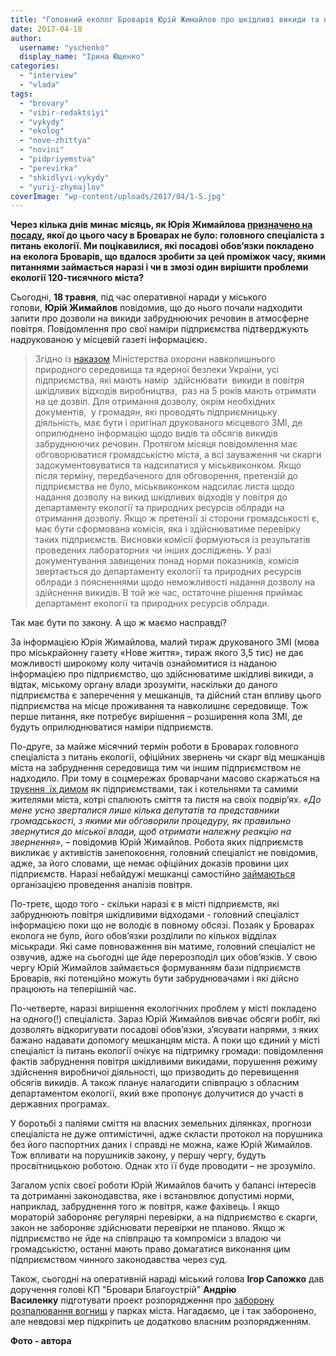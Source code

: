 ```yaml
---
title: "Головний еколог Броварів Юрій Жимайлов про шкідливі викиди та перевірки підприємств"
date: 2017-04-18
author: 
  username: "yschenko"
  display_name: "Ірина Ющенко"
categories: 
  - "interview"
  - "vlada"
tags: 
  - "brovary"
  - "vibir-redaktsiyi"
  - "vykydy"
  - "ekolog"
  - "nove-zhittya"
  - "novini"
  - "pidpriyemstva"
  - "perevirka"
  - "shkidlyvi-vykydy"
  - "yurij-zhymajlov"
coverImage: "wp-content/uploads/2017/04/1-5.jpg"
---
```


**Через кілька днів минає місяць, як Юрія Жимайлова [призначено на посаду](https://mpz.brovary.org/konkurs-na-posadu-golovnogo-ekologa-brovariv-vygrav-yurij-zhymajlov/), якої до цього часу в Броварах не було: головного спеціаліста з питань екології. Ми поцікавилися, які посадові обов‘язки покладено на еколога Броварів, що вдалося зробити за цей проміжок часу, якими питаннями займається наразі і чи в змозі один вирішити проблеми екології 120-тисячного міста?**

Сьогодні, **18 травня**, під час оперативної наради у міського голови, **Юрій Жимайлов** повідомив, що до нього почали надходити запити про дозволи на викиди забруднюючих речовин в атмосферне повітря. Повідомлення про свої наміри підприємства підтверджують надрукованою у місцевій газеті інформацією.

> Згідно із [наказом](https://zakon3.rada.gov.ua/laws/show/z0042-96) Міністерства охорони навколишнього природного середовища та ядерної безпеки України, усі підприємства, які мають намір  здійснювати  викиди в повітря шкідливих відходів виробництва,  раз на 5 років мають отримати на це дозвіл. Для отримання дозволу, окрім необхідних документів,  у громадян, які проводять підприємницьку діяльність, має бути і оригінал друкованого місцевого ЗМІ, де оприлюднено інформацію щодо видів та обсягів викидів забруднюючих речовин. Протягом місяця повідомлення має обговорюватися громадськістю міста, а всі зауваження чи скарги задокументовуватися та надсилатися у міськвиконком. Якщо після терміну, передбаченого для обговорення, претензій до підприємства не було, міськвиконком надсилає листа щодо надання дозволу на викид шкідливих відходів у повітря до департаменту екології та природних ресурсів облради на отримання дозволу. Якщо ж претензії зі сторони громадськості є, має бути сформована комісія, яка і здійснюватиме перевірку таких підприємств. Висновки комісії формуються із результатів проведених лабораторних чи інших досліджень. У разі документування завищених понад норми показників, комісія звертається до департаменту екології та природних ресурсів облради з поясненнями щодо неможливості надання дозволу на здійснення викидів. В той же час, остаточне рішення приймає департамент екології та природних ресурсів облради.

Так має бути по закону. А що ж маємо насправді?

За інформацією Юрія Жимайлова, малий тираж друкованого ЗМІ (мова про міськрайонну газету «Нове життя», тираж якого 3,5 тис) не дає можливості широкому колу читачів ознайомитися із наданою інформацією про підприємство, що здійснюватиме шкідливі викиди, а відтак, міському органу влади зрозуміти, наскільки до даного підприємства є заперечення у мешканців, та дійсний стан впливу цього підприємства на місце проживання та навколишнє середовище. Тож перше питання, яке потребує вирішення – розширення кола ЗМІ, де будуть оприлюднюватися наміри підприємств.

По-друге, за майже місячний термін роботи в Броварах головного спеціаліста з питань екології, офіційних звернень чи скарг від мешканців міста на забруднення середовища тим чи іншим підприємством не надходило. При тому в соцмережах броварчани масово скаржаться на [труєння  їх димом](https://mpz.brovary.org/dymovyj-genotsyd-brovariv-chy-zupynyt-jogo-miska-vlada/) як підприємствами, так і котельнями та самими жителями міста, котрі спалюють сміття та листя на своїх подвір’ях. _«До мене усно зверталися лише кілька депутатів та представники громадськості, з якими ми обговорили процедуру, як правильно звернутися до міської влади, щоб отримати належну реакцію на звернення»_, – повідомив Юрій Жимайлов. Робота яких підприємств викликає у активістів занепокоєння, головний спеціаліст не повідомив, адже, за його словами, ще немає офіційних доказів провини цих підприємств. Наразі небайдужі мешканці самостійно [займаються](https://mpz.brovary.org/brovaram-perehopylo-duh-vidbulasya-persha-zustrich-ta-zbir-pidpysiv-shhodo-stanu-povitrya-foto/) організацією проведення аналізів повітря.

По-третє, щодо того - скільки наразі є в місті підприємств, які забруднюють повітря шкідливими відходами - головний спеціаліст інформацією поки що не володіє в повному обсязі. Позаяк у Броварах еколога не було, його обов’язки розділили по кількох відділах міськради. Які саме повноваження він матиме, головний спеціаліст не озвучив, адже на сьогодні ще йде перерозподіл цих обов’язків. У свою чергу Юрій Жимайлов займається формуванням бази підприємств Броварів, які потенційно можуть бути забруднювачами і які дійсно працюють на теперішній час.

По-четверте, наразі вирішення екологічних проблем у місті покладено на одного(!) спеціаліста. Зараз Юрій Жимайлов вивчає обсяги робіт, які дозволять відкоригувати посадові обов’язки, з’ясувати напрями, з яких бажано надавати допомогу мешканцям міста. А поки що єдиний у місті спеціаліст із питань екології очікує на підтримку громади: повідомлення фактів забруднення повітря шкідливими викидами, порушення режиму здійснення виробничої діяльності, що призводить до перевищення обсягів викидів. А також планує налагодити співпрацю з обласним департаментом екології, який вже пропонує долучитися до участі в державних програмах.

У боротьбі з паліями сміття на власних земельних ділянках, прогнози спеціаліста не дуже оптимістичні, адже скласти протокол на порушника без його паспортних даних і справді не можна, каже Юрій Жимайлов. Тож впливати на порушників закону, у першу чергу, будуть просвітницькою роботою. Однак хто її буде проводити – не зрозуміло.

Загалом успіх своєї роботи Юрій Жимайлов бачить у балансі інтересів та дотриманні законодавства, яке і встановлює допустимі норми, наприклад, забруднення того ж повітря, каже фахівець. І якщо мораторій забороняє регулярні перевірки, а на підприємство є скарги, закон не забороняє здійснювати перевірки не планово. Якщо ж підприємство не йде на співпрацю та компроміси з владою чи громадськістю, останні мають право домагатися виконання цим підприємством чинного законодавства через суд.

Також, сьогодні на оперативній нараді міський голова **Ігор Сапожко** дав доручення голові КП "Бровари Благоустрій" **Андрію Василенку** підготувати проект розпорядження про [заборону розпалювання вогнищ](https://mpz.brovary.org/rozpalyuvaty-bagattya-u-zelenyh-zonah-brovariv-zaboroneno-ale/) у парках міста. Нагадаємо, це і так заборонено, але невдовзі мер підкріпить це додатково власним розпорядженням.

**Фото - автора**
